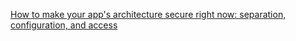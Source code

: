 
[How to make your app's architecture secure right now: separation, configuration, and access](https://www.freecodecamp.org/news/secure-application-basics)
